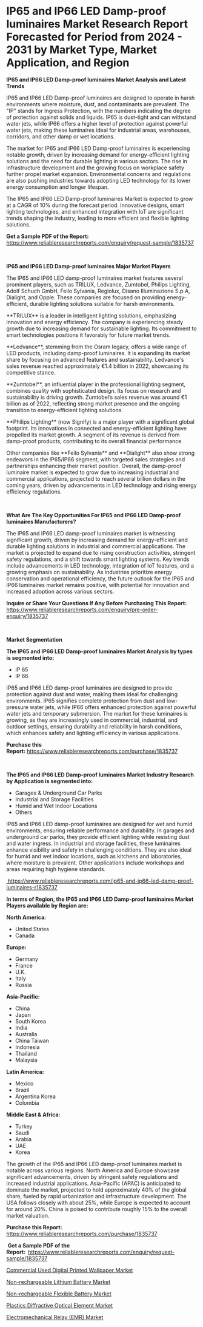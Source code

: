 <p><h1>IP65 and IP66 LED Damp-proof luminaires Market Research Report Forecasted for Period from 2024 -  2031 by Market Type, Market Application, and Region</h1></p><p><strong>IP65 and IP66 LED Damp-proof luminaires Market Analysis and Latest Trends</strong></p>
<p><p>IP65 and IP66 LED Damp-proof luminaires are designed to operate in harsh environments where moisture, dust, and contaminants are prevalent. The "IP" stands for Ingress Protection, with the numbers indicating the degree of protection against solids and liquids. IP65 is dust-tight and can withstand water jets, while IP66 offers a higher level of protection against powerful water jets, making these luminaires ideal for industrial areas, warehouses, corridors, and other damp or wet locations.</p><p>The market for IP65 and IP66 LED Damp-proof luminaires is experiencing notable growth, driven by increasing demand for energy-efficient lighting solutions and the need for durable lighting in various sectors. The rise in infrastructure development and the growing focus on workplace safety further propel market expansion. Environmental concerns and regulations are also pushing industries towards adopting LED technology for its lower energy consumption and longer lifespan.</p><p>The IP65 and IP66 LED Damp-proof luminaires Market is expected to grow at a CAGR of 10% during the forecast period. Innovative designs, smart lighting technologies, and enhanced integration with IoT are significant trends shaping the industry, leading to more efficient and flexible lighting solutions.</p></p>
<p><strong>Get a Sample PDF of the Report:&nbsp;</strong> <a href="https://www.reliableresearchreports.com/enquiry/request-sample/1835737?utm_campaign=114&utm_medium=2&utm_source=Github&utm_content=ia&utm_term=31122024&utm_id=ip65-and-ip66-led-damp-proof-luminaires">https://www.reliableresearchreports.com/enquiry/request-sample/1835737</a></p>
<p>&nbsp;</p>
<p><strong>IP65 and IP66 LED Damp-proof luminaires Major Market Players</strong></p>
<p><p>The IP65 and IP66 LED damp-proof luminaires market features several prominent players, such as TRILUX, Ledvance, Zumtobel, Philips Lighting, Adolf Schuch GmbH, Feilo Sylvania, Regiolux, Disano Illuminazione S.p.A, Dialight, and Opple. These companies are focused on providing energy-efficient, durable lighting solutions suitable for harsh environments.</p><p>**TRILUX** is a leader in intelligent lighting solutions, emphasizing innovation and energy efficiency. The company is experiencing steady growth due to increasing demand for sustainable lighting. Its commitment to smart technologies positions it favorably for future market trends.</p><p>**Ledvance**, stemming from the Osram legacy, offers a wide range of LED products, including damp-proof luminaires. It is expanding its market share by focusing on advanced features and sustainability. Ledvance's sales revenue reached approximately €1.4 billion in 2022, showcasing its competitive stance.</p><p>**Zumtobel**, an influential player in the professional lighting segment, combines quality with sophisticated design. Its focus on research and sustainability is driving growth. Zumtobel’s sales revenue was around €1 billion as of 2022, reflecting strong market presence and the ongoing transition to energy-efficient lighting solutions.</p><p>**Philips Lighting** (now Signify) is a major player with a significant global footprint. Its innovations in connected and energy-efficient lighting have propelled its market growth. A segment of its revenue is derived from damp-proof products, contributing to its overall financial performance.</p><p>Other companies like **Feilo Sylvania** and **Dialight** also show strong endeavors in the IP65/IP66 segment, with targeted sales strategies and partnerships enhancing their market position. Overall, the damp-proof luminaire market is expected to grow due to increasing industrial and commercial applications, projected to reach several billion dollars in the coming years, driven by advancements in LED technology and rising energy efficiency regulations.</p></p>
<p>&nbsp;</p>
<p><strong>What Are The Key Opportunities For IP65 and IP66 LED Damp-proof luminaires Manufacturers?</strong></p>
<p><p>The IP65 and IP66 LED damp-proof luminaires market is witnessing significant growth, driven by increasing demand for energy-efficient and durable lighting solutions in industrial and commercial applications. The market is projected to expand due to rising construction activities, stringent safety regulations, and a shift towards smart lighting systems. Key trends include advancements in LED technology, integration of IoT features, and a growing emphasis on sustainability. As industries prioritize energy conservation and operational efficiency, the future outlook for the IP65 and IP66 luminaires market remains positive, with potential for innovation and increased adoption across various sectors.</p></p>
<p><strong>Inquire or Share Your Questions If Any Before Purchasing This Report:</strong> <a href="https://www.reliableresearchreports.com/enquiry/pre-order-enquiry/1835737?utm_campaign=114&utm_medium=2&utm_source=Github&utm_content=ia&utm_term=31122024&utm_id=ip65-and-ip66-led-damp-proof-luminaires">https://www.reliableresearchreports.com/enquiry/pre-order-enquiry/1835737</a></p>
<p>&nbsp;</p>
<p><strong>Market Segmentation</strong></p>
<p><strong>The IP65 and IP66 LED Damp-proof luminaires Market Analysis by types is segmented into:</strong></p>
<p><ul><li>IP 65</li><li>IP 66</li></ul></p>
<p><p>IP65 and IP66 LED damp-proof luminaires are designed to provide protection against dust and water, making them ideal for challenging environments. IP65 signifies complete protection from dust and low-pressure water jets, while IP66 offers enhanced protection against powerful water jets and temporary submersion. The market for these luminaires is growing, as they are increasingly used in commercial, industrial, and outdoor settings, ensuring durability and reliability in harsh conditions, which enhances safety and lighting efficiency in various applications.</p></p>
<p><strong>Purchase this Report:&nbsp;</strong><a href="https://www.reliableresearchreports.com/purchase/1835737?utm_campaign=114&utm_medium=2&utm_source=Github&utm_content=ia&utm_term=31122024&utm_id=ip65-and-ip66-led-damp-proof-luminaires">https://www.reliableresearchreports.com/purchase/1835737</a></p>
<p>&nbsp;</p>
<p><strong>The IP65 and IP66 LED Damp-proof luminaires Market Industry Research by Application is segmented into:</strong></p>
<p><ul><li>Garages & Underground Car Parks</li><li>Industrial and Storage Facilities</li><li>Humid and Wet Indoor Locations</li><li>Others</li></ul></p>
<p><p>IP65 and IP66 LED damp-proof luminaires are designed for wet and humid environments, ensuring reliable performance and durability. In garages and underground car parks, they provide efficient lighting while resisting dust and water ingress. In industrial and storage facilities, these luminaires enhance visibility and safety in challenging conditions. They are also ideal for humid and wet indoor locations, such as kitchens and laboratories, where moisture is prevalent. Other applications include workshops and areas requiring high hygiene standards.</p></p>
<p><a href="https://www.reliableresearchreports.com/ip65-and-ip66-led-damp-proof-luminaires-r1835737?utm_campaign=114&utm_medium=2&utm_source=Github&utm_content=ia&utm_term=31122024&utm_id=ip65-and-ip66-led-damp-proof-luminaires">&nbsp;https://www.reliableresearchreports.com/ip65-and-ip66-led-damp-proof-luminaires-r1835737</a></p>
<p><strong>In terms of Region, the IP65 and IP66 LED Damp-proof luminaires Market Players available by Region are:</strong></p>
<p>
    <p> <strong> North America: </strong>
        <ul>
            <li>United States</li>
            <li>Canada</li>
        </ul>
        </p> 
    <p> <strong> Europe: </strong>
        <ul>
            <li>Germany</li>
            <li>France</li>
            <li>U.K.</li>
            <li>Italy</li>
            <li>Russia</li>
        </ul>
        </p> 
    <p> <strong> Asia-Pacific: </strong>
        <ul>
            <li>China</li>
            <li>Japan</li>
            <li>South Korea</li>
            <li>India</li>
            <li>Australia</li>
            <li>China Taiwan</li>
            <li>Indonesia</li>
            <li>Thailand</li>
            <li>Malaysia</li>
        </ul>
        </p> 
    <p> <strong> Latin America: </strong>
        <ul>
            <li>Mexico</li>
            <li>Brazil</li>
            <li>Argentina Korea</li>
            <li>Colombia</li>
        </ul>
        </p> 
    <p> <strong> Middle East & Africa: </strong>
        <ul>
            <li>Turkey</li>
            <li>Saudi</li>
            <li>Arabia</li>
            <li>UAE</li>
            <li>Korea</li>
        </ul>
    </p>
    </p>
<p><p>The growth of the IP65 and IP66 LED damp-proof luminaires market is notable across various regions. North America and Europe showcase significant advancements, driven by stringent safety regulations and increased industrial applications. Asia-Pacific (APAC) is anticipated to dominate the market, projected to hold approximately 40% of the global share, fueled by rapid urbanization and infrastructure development. The USA follows closely with about 25%, while Europe is expected to account for around 20%. China is poised to contribute roughly 15% to the overall market valuation.</p></p>
<p><strong>Purchase this Report: </strong><a href="https://www.reliableresearchreports.com/purchase/1835737?utm_campaign=114&utm_medium=2&utm_source=Github&utm_content=ia&utm_term=31122024&utm_id=ip65-and-ip66-led-damp-proof-luminaires">https://www.reliableresearchreports.com/purchase/1835737</a></p>
<p>&nbsp;<strong>Get a Sample PDF of the Report:&nbsp;&nbsp;</strong><a href="https://www.reliableresearchreports.com/enquiry/request-sample/1835737?utm_campaign=114&utm_medium=2&utm_source=Github&utm_content=ia&utm_term=31122024&utm_id=ip65-and-ip66-led-damp-proof-luminaires">https://www.reliableresearchreports.com/enquiry/request-sample/1835737</a></p>
<p><strong></strong></p>
<p><p><a href="https://github.com/skerretflossie9297/Market-Research-Report-List-1/blob/main/commercial-used-digital-printed-wallpaper-market.md?utm_campaign=114&utm_medium=2&utm_source=Github&utm_content=ia&utm_term=31122024&utm_id=ip65-and-ip66-led-damp-proof-luminaires">Commercial Used Digital Printed Wallpaper Market</a></p><p><a href="https://github.com/donnettaletizia/Market-Research-Report-List-1/blob/main/non-rechargeable-lithium-battery-market.md?utm_campaign=114&utm_medium=2&utm_source=Github&utm_content=ia&utm_term=31122024&utm_id=ip65-and-ip66-led-damp-proof-luminaires">Non-rechargeable Lithium Battery Market</a></p><p><a href="https://github.com/alberthagorsuch/Market-Research-Report-List-1/blob/main/non-rechargeable-flexible-battery-market.md?utm_campaign=114&utm_medium=2&utm_source=Github&utm_content=ia&utm_term=31122024&utm_id=ip65-and-ip66-led-damp-proof-luminaires">Non-rechargeable Flexible Battery Market</a></p><p><a href="https://github.com/MonroeBullock54/Market-Research-Report-List-1/blob/main/plastics-diffractive-optical-element-market.md?utm_campaign=114&utm_medium=2&utm_source=Github&utm_content=ia&utm_term=31122024&utm_id=ip65-and-ip66-led-damp-proof-luminaires">Plastics Diffractive Optical Element Market</a></p><p><a href="https://github.com/shondapmbau/Market-Research-Report-List-1/blob/main/electromechanical-relay-emr-market.md?utm_campaign=114&utm_medium=2&utm_source=Github&utm_content=ia&utm_term=31122024&utm_id=ip65-and-ip66-led-damp-proof-luminaires">Electromechanical Relay (EMR) Market</a></p></p>